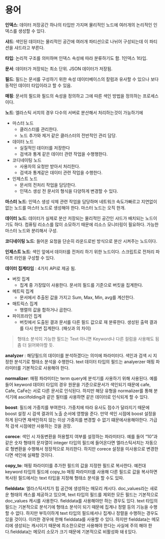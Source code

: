 # 용어

**인덱스**: 데이터 저장공간 하나의 타입만 가지며 물리적인 노드에 여러개의 논리적인 인덱스를 생성할 수 있다.

**샤드**: 색인된 데이터는 물리적인 공간에 여러개 파티션으로 나뉘어 구성되는데 이 파티션을 샤드라고 부른다.

**타입**: 논리적 구조를 의미하며 인덱스 속성에 따라 분류하기도 함. 1인덱스 1타입.

**문서**: 데이터가 저장되는 최소 단위. JSON 데이터가 저장됨.

**필드**: 필드는 문서를 구성하기 위한 속성 데이터베이스의 칼럼과 유사할 수 있으나 보다 동적인 데이터 타입이라고 할 수 있음.

**매핑**: 문서의 필드와 필드의 속성을 정의하고 그에 따른 색인 방법을 정의하는 프로세스이다.

**노드**: 엘라스틱 서치의 경우 다수의 서버로 분산해서 처리하는것이 가능하기에

- 마스터 노드
  - 클러스터를 관리한다.
  - 노드 추가와 제거 같은 클러스터의 전반적인 관리 담당.
- 데이터 노드
  - 실질적인 데이터를 저장한다
  - 검색과 통계 같은 데이터 관련 작업을 수행행한다.
- 코디네이팅 노드
  - 사용자의 요청만 받아서 처리한다.
  - 검색과 통계같은 데이터 관련 작업을 수행한다.
- 인제스트 노드
  - 문서의 전처리 작업을 담당한다.
  - 인덱스 생성 전 문서의 형식을 다양하게 변경할 수 있다.

**마스터 노드**: 인덱스 생성 삭제 관련 작업을 담당하며 네트워크 속도가빠르고 지연없이 없는 노드를 마스터 노드로 생성해야 한다. 마스터 노드는 오직 한개.

**데이터 노드**: 데이터가 실제로 분산 저장되는 물리적인 공간인 샤드가 배치되는 노드이기도 하다. 컴퓨팅 리소스를 많이 소모하기 때문에 리소스 모니터링이 필요하다. 가능한 마스터 노드와 분리해서 구성.

**코디네이팅 노드**: 들어온 요청을 단순히 라운드로빈 방식으로 분산 시켜주는 노드이다.

**인제스트 노드**: 색인 앞에서 데이터를 전처리 하기 위한 노드이다. 스크립트로 전처리 파이프 라인을 구성할 수 있다.

**데이터 집계타임** : 4가지 API로 제공 됨.

- 버킷 집계
  - 집계 중 가장많이 사용한다. 문서의 필드를 기준으로 버킷을 집계한다.
- 메트릭 집계
  - 문서에서 추출된 값을 가지고 Sum, Max, Min, avg를 계산한다.
- 매트릭스 집계
  - 행렬의 값을 합하거나 곱한다.
- 파이프라인 집계
  - 버킷에서 도출된 결과 문서를 다른 필드 값으로 재 분류한다. 생성된 출력 결과를 다시 한번 집계한다. (패싯과 의 차이)

> 형태소 분석이 가능한 필드는 Text 아니면 Keyword나 다른 컬럼을 사용해도 됨 좀 더 읽어봐야할 듯.

**analyzer** : 해당필드의 데이터를 분석하겠다는 의미에 파라미터다. 색인과 검색 시 지정한 분석기로 형태소 분석을 수행한다. text 데이터 타입의 필드는 analyerzer 매핑 파라미터를 기본적으로 사용해야 한다.

**normalizer**: 매핑 파라미터는 term query에 분석기를 사용하기 위해 사용된다. 예를 들어 keyword 데이터 타입의 경우 원문을 기준으로문서가 색인되기 때문에 cafe, Cafe, CaFe는 서로 다른 문서로 인식된다. 하지만 해당 유형을 normalizer를 통해 분석기에 asciifolding과 같은 필터를 사용하면 같은 데이터로 인식되게 할 수 있다.

**boost**: 필드에 가중치를 부여한다. 가중치에 따라 유사도 점수가 달라지기 때문에 boost 설정 시 검색 결과의 노출 순서에 영향을 준다. 만약 색인 시점에 boost 설정을 하게 된다면 재색인하지 않는 이상 가중치를 변경할 수 없기 떄문에사용해야한다. 가급적 검색 시점에만 사용하는 것을 권장.

**corece**: 색인 시 자동변환을 허용할지 여부를 설정하는 파라미터다. 예를 들어 “10”과 같은 숫자 형태의 문자열이 integer 타입의 필드에 들어온다면 엘라스틱서치는 자동으로 형변환을 수행해서 정장적으로 처리한다. 하지만 corece 설정을 미사용으로 변경한다면 색인에 실패할 것이다.

**copy_to**: 매핑 파라미터를 추가한 필드의 값을 지정한 필드로 복사한다. 예컨대 keyword 타입의 필드에 copy_to 매핑 파라미터를 사용해 다른 필드로 값을 복사하면 복사된 필드에서는 text 타입을 지정해 형태소 분석을 할 수도 있따.

**fielddata**: 엘라스틱서치가 힙 공간에 생성하는 매모리 캐시다. doc_values라는 새로운 형태의 캐스를 제공하고 있으며, text 타입의 필드를 제외한 모든 필드는 기본적으로 doc_values 캐시를 사용한다. fielddata를 사용해야만 하는 경우도 있다. text 타입의 필드는 기본적으로 분석기에 형태소 분석이 되기 때문에 집계나 정렬 등의 기능을 수행할 수 없다. 하지만 부득이하게 text 타입의 필드에서나 집계나 정렬을 수행하는 경우도 있을 것이다. 이러한 경우에 한해 fielddata를 사용할 수 있다. 하지만 fielddata는 메모리에 생성되는 캐시이기 때문에 최소한으로만 사용해야 한다는 사실에 주의 해야 한다.fielddata는 메모리 소모가 크기 때문에 기본적으로 비활성화 돼ㅔ있다.